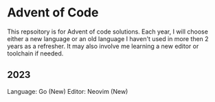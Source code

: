 # Advent of Code
This repsoitory is for Advent of code solutions.  Each year, I will choose either a new language or an old language
I haven't used in more then 2 years as a refresher.  It may also involve me learning a new editor or toolchain if needed.


## 2023
Language: Go (New)
Editor: Neovim (New)
